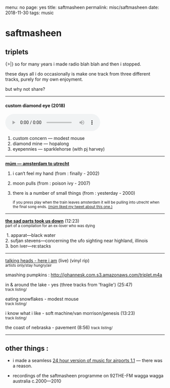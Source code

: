 menu: no
page: yes
title: saftmasheen
permalink: misc/saftmasheen
date: 2018-11-30
tags: music

# saftmasheen

## triplets

{>|} so for many years i made radio blah blah and then i stopped.

these days all i do occasionally is make one track from three different tracks, purely for my own enjoyment.

but why not share?

------

#### custom diamond eye (2018)

<audio autoplay src="http://johannesk.com.s3.amazonaws.com/custom%20diamond%20eye.mp3" preload controls></audio>

1. custom concern — modest mouse
2. diamond mine — hopalong
3. eyepennies — sparklehorse (with pj harvey)

------

[**múm — amsterdam to utrecht**](https://s3.amazonaws.com/johannesk.com/2019/múm+—+amsterdam+to+utrecht.mp3)

1. i can‘t feel my hand (from : finally - 2002)

2. moon pulls (from : poison ivy - 2007) 

3. there is a number of small things (from : yesterday - 2000)

     <small>if you press play when the train leaves amsterdam it will be pulling into utrecht when the final song ends. [(múm liked my tweet about this one.)](http://johannesk.com.s3.amazonaws.com/2019/mu%CC%81m%20liked%20my%20tweet.jpg)</small>

------

[**the sad parts took us down**](http://johannesk.com.s3.amazonaws.com/k1%202.mp3) (12:23)  
<small>part of a compilation for an ex-lover who was dying</small>  

​	1. apparat—black water  
​	2. sufjan stevens—concerning the ufo sighting near highland, illinois  
​	3. bon iver—re:stacks   

------

[talking heads - here i am](https://www.johannesk.com/music/here-i-am) (live) (vinyl rip)        
<small>artists only/stay hungry/air</small>

smashing pumpkins : http://johannesk.com.s3.amazonaws.com/triplet.m4a

in & around the lake - yes (three tracks from 'fragile') (25:47)  
<small>track listing/</small>

eating snowflakes - modest mouse  
<small>track listing/</small>

i know what i like - soft machine/van morrison/genesis (13:23)  
<small>track listing/</small>

the coast of nebraska - pavement (8:56)
<small>track listing/</small>

------

## other things :

- i made a seamless [24 hour version of music for airports 1.1](https://app.box.com/v/24hourmusicforairports) — there was a reason.

- recordings of the saftmasheen programme on 92THE-FM wagga wagga australia c.2000—2010
